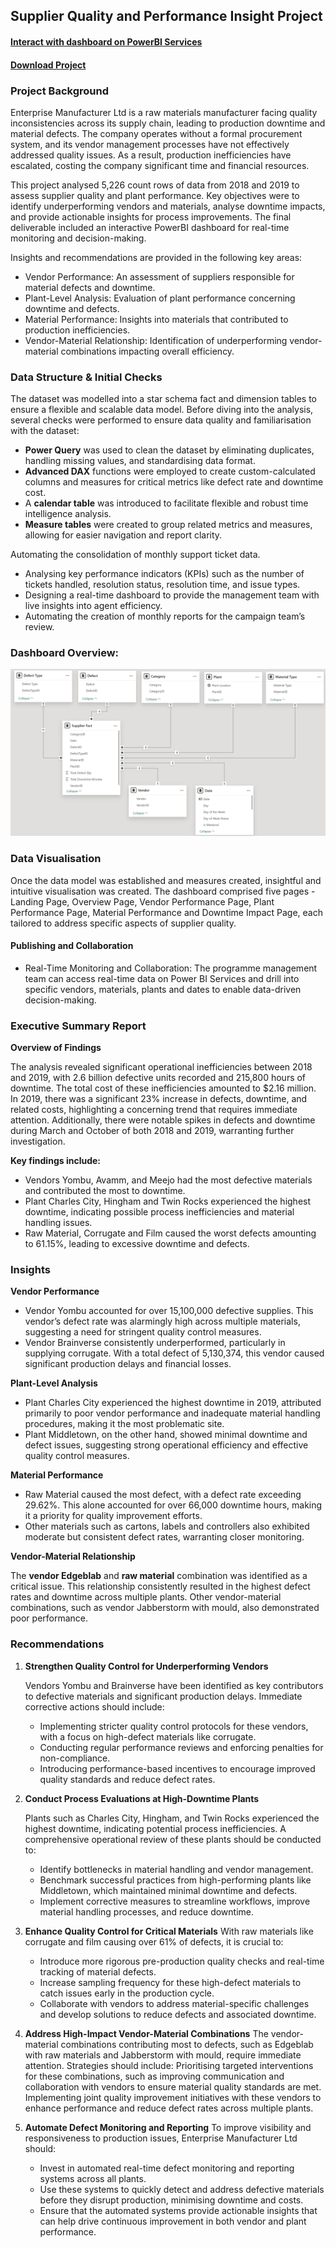 ## Supplier Quality and Performance Insight Project 

#### [Interact with dashboard on PowerBI Services](https://bit.ly/SupplierQualityandPerformanceDashboard)

#### [Download Project](/projects/supplier_quality/Power%20BI%20Supplier%20Insight%20Project.pbix)

### Project Background
Enterprise Manufacturer Ltd is a raw materials manufacturer facing quality inconsistencies across its supply chain, leading to production downtime and material defects. The company operates without a formal procurement system, and its vendor management processes have not effectively addressed quality issues. As a result, production inefficiencies have escalated, costing the company significant time and financial resources.

This project analysed 5,226 count rows of data from 2018 and 2019 to assess supplier quality and plant performance. Key objectives were to identify underperforming vendors and materials, analyse downtime impacts, and provide actionable insights for process improvements. The final deliverable included an interactive PowerBI dashboard for real-time monitoring and decision-making.

Insights and recommendations are provided in the following key areas:
    
- Vendor Performance: An assessment of suppliers responsible for material defects and downtime.
- Plant-Level Analysis: Evaluation of plant performance concerning downtime and defects.
- Material Performance: Insights into materials that contributed to production inefficiencies.
- Vendor-Material Relationship: Identification of underperforming vendor-material combinations impacting overall efficiency.

### Data Structure & Initial Checks

The dataset was modelled into a star schema fact and dimension tables to ensure a flexible and scalable data model. Before diving into the analysis, several checks were performed to ensure data quality and familiarisation with the dataset:

- **Power Query** was used to clean the dataset by eliminating duplicates, handling missing values, and standardising data format.
- **Advanced DAX** functions were employed to create custom-calculated columns and measures for critical metrics like defect rate and downtime cost.
- A **calendar table** was introduced to facilitate flexible and robust time intelligence analysis.
- **Measure tables** were created to group related metrics and measures, allowing for easier navigation and report clarity.

Automating the consolidation of monthly support ticket data.
- Analysing key performance indicators (KPIs) such as the number of tickets handled, resolution status, resolution time, and issue types.
- Designing a real-time dashboard to provide the management team with live insights into agent efficiency.
- Automating the creation of monthly reports for the campaign team’s review.

### Dashboard Overview: 

![Customer_Support_Automation](/projects/supplier_quality/Data_Modelling.png)


### Data Visualisation

Once the data model was established and measures created, insightful and intuitive visualisation was created. The dashboard comprised five pages - Landing Page, Overview Page, Vendor Performance Page, Plant Performance Page, Material Performance and Downtime Impact Page, each tailored to address specific aspects of supplier quality.

#### Publishing and Collaboration

- Real-Time Monitoring and Collaboration: The programme management team can access real-time data on Power BI Services and drill into specific vendors, materials, plants and dates to enable data-driven decision-making.

### Executive Summary Report

**Overview of Findings**

The analysis revealed significant operational inefficiencies between 2018 and 2019, with 2.6 billion defective units recorded and 215,800 hours of downtime. The total cost of these inefficiencies amounted to $2.16 million. In 2019, there was a significant 23% increase in defects, downtime, and related costs, highlighting a concerning trend that requires immediate attention. Additionally, there were notable spikes in defects and downtime during March and October of both 2018 and 2019, warranting further investigation.

**Key findings include:**

- Vendors Yombu, Avamm, and Meejo had the most defective materials and contributed the most to downtime.
- Plant Charles City, Hingham and Twin Rocks experienced the highest downtime, indicating possible process inefficiencies and material handling issues.
- Raw Material, Corrugate and Film caused the worst defects amounting to 61.15%, leading to excessive downtime and defects.


### Insights

**Vendor Performance**

- Vendor Yombu accounted for over 15,100,000 defective supplies. This vendor’s defect rate was alarmingly high across multiple materials, suggesting a need for stringent quality control measures.
- Vendor Brainverse consistently underperformed, particularly in supplying corrugate. With a total defect of 5,130,374, this vendor caused significant production delays and financial losses.

**Plant-Level Analysis**

- Plant Charles City experienced the highest downtime in 2019, attributed primarily to poor vendor performance and inadequate material handling procedures, making it the most problematic site.
- Plant Middletown, on the other hand, showed minimal downtime and defect issues, suggesting strong operational efficiency and effective quality control measures.

**Material Performance**

- Raw Material caused the most defect, with a defect rate exceeding 29.62%. This alone accounted for over 66,000 downtime hours, making it a priority for quality improvement efforts.
- Other materials such as cartons, labels and controllers also exhibited moderate but consistent defect rates, warranting closer monitoring.

**Vendor-Material Relationship**

The **vendor Edgeblab** and **raw material** combination was identified as a critical issue. This relationship consistently resulted in the highest defect rates and downtime across multiple plants. Other vendor-material combinations, such as vendor Jabberstorm with mould, also demonstrated poor performance.

### Recommendations

1. **Strengthen Quality Control for Underperforming Vendors**

    Vendors Yombu and Brainverse have been identified as key contributors to defective materials and significant production delays. Immediate corrective actions should include:
    - Implementing stricter quality control protocols for these vendors, with a focus on high-defect materials like corrugate.
    - Conducting regular performance reviews and enforcing penalties for non-compliance.
    - Introducing performance-based incentives to encourage improved quality standards and reduce defect rates.
2. **Conduct Process Evaluations at High-Downtime Plants**

    Plants such as Charles City, Hingham, and Twin Rocks experienced the highest downtime, indicating potential process inefficiencies. A comprehensive operational review of these plants should be conducted to:
    - Identify bottlenecks in material handling and vendor management.
    - Benchmark successful practices from high-performing plants like Middletown, which maintained minimal downtime and defects.
    - Implement corrective measures to streamline workflows, improve material handling processes, and reduce downtime.

3. **Enhance Quality Control for Critical Materials**
    With raw materials like corrugate and film causing over 61% of defects, it is crucial to:
    - Introduce more rigorous pre-production quality checks and real-time tracking of material defects.
    - Increase sampling frequency for these high-defect materials to catch issues early in the production cycle.
    - Collaborate with vendors to address material-specific challenges and develop solutions to reduce defects and associated downtime.

4. **Address High-Impact Vendor-Material Combinations**
The vendor-material combinations contributing most to defects, such as Edgeblab with raw materials and Jabberstorm with mould, require immediate attention. Strategies should include:
Prioritising targeted interventions for these combinations, such as improving communication and collaboration with vendors to ensure material quality standards are met.
Implementing joint quality improvement initiatives with these vendors to enhance performance and reduce defect rates across multiple plants.

5. **Automate Defect Monitoring and Reporting**
    To improve visibility and responsiveness to production issues, Enterprise Manufacturer Ltd should:
    - Invest in automated real-time defect monitoring and reporting systems across all plants.
    - Use these systems to quickly detect and address defective materials before they disrupt production, minimising downtime and costs.
    - Ensure that the automated systems provide actionable insights that can help drive continuous improvement in both vendor and plant performance.
